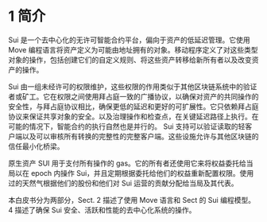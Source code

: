 # 1 简介

Sui 是一个去中心化的无许可智能合约平台，偏向于资产的低延迟管理。它使用 Move 编程语言将资产定义为可能由地址拥有的对象。移动程序定义了对这些类型对象的操作，包括创建它们的自定义规则、将这些资产转移给新所有者以及改变资产的操作。

Sui 由一组未经许可的权限维护，这些权限的作用类似于其他区块链系统中的验证者或矿工。它在权限之间使用拜占庭一致的广播协议，以确保对资产的共同操作的安全性，与拜占庭协议相比，确保更低的延迟和更好的可扩展性。它只依赖拜占庭协议来保证共享对象的安全。以及治理操作和检查点，在关键延迟路径上执行。在可能的情况下，智能合约的执行自然也是并行的。 Sui 支持可以验证读取的轻客户端以及可以审核所有转换的完整性的完整客户端。这些设施允许与其他区块链的信任最小化桥梁。

原生资产 SUI 用于支付所有操作的 gas。它的所有者还使用它来将权益委托给当局以在 epoch 内操作 Sui，并且定期根据委托给他们的权益重新配置权限。使用过的天然气根据他们的股份和他们对 Sui 运营的贡献分配给当局及其代表。

本白皮书分为两部分，Sect. 2 描述了使用 Move 语言和 Sect 的 Sui 编程模型。 4 描述了确保 Sui 安全、活跃和性能的去中心化系统的操作。
